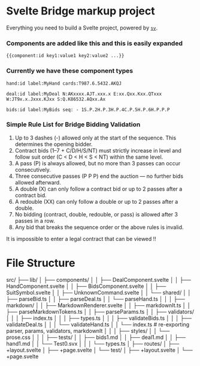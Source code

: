 # Svelte Bridge markup project

Everything you need to build a Svelte project, powered by [`sv`](https://github.com/sveltejs/cli).

### Components are added like this and this is easily expanded

`
{{component:id key1:value1 key2:value2 ...}}
`

### Currently we have these component types

`
hand:id label:MyHand cards:T987.6.5432.AKQJ
`

`deal:id label:MyDeal N:AKxxxx.AJT.xxx.x E:xx.Qxx.Kxx.QTxxx W:JT9x.x.Jxxx.KJxx S:Q.K86532.AQxx.Ax
`


`
bids:id label:MyBids seq: - 1S.P.2H.P.3H.P.4C.P.5H.P.6H.P.P.P
`


### Simple Rule List for Bridge Bidding Validation

1.	Up to 3 dashes (-) allowed only at the start of the sequence. This determines the opening bidder.
2.	Contract bids (1–7 + C/D/H/S/NT) must strictly increase in level and follow suit order (C < D < H < S < NT) within the same level.
3.	A pass (P) is always allowed, but no more than 3 passes can occur consecutively.
4.	Three consecutive passes (P P P) end the auction — no further bids allowed afterward.
5.	A double (X) can only follow a contract bid or up to 2 passes after a contract bid.
6.	A redouble (XX) can only follow a double or up to 2 passes after a double.
7.	No bidding (contract, double, redouble, or pass) is allowed after 3 passes in a row.
8.	Any bid that breaks the sequence order or the above rules is invalid.

It is impossible to enter a legal contract that can be viewed !!

# File Structure

src/
├── lib/
│   ├── components/
│   │   ├── DealComponent.svelte
│   │   ├── HandComponent.svelte
│   │   ├── BidsComponent.svelte
│   │   ├── SuitSymbol.svelte
│   │   ├── UnknownCommand.svelte
│   │   └── shared/
│   │       ├── parseBid.ts
│   │       ├── parseDeal.ts
│   │       └── parseHand.ts
│   │
│   ├── markdown/
│   │   ├── MarkdownRenderer.svelte
│   │   ├── markdownIt.ts
│   │   ├── parseMarkdownTokens.ts
│   │   ├── parseParams.ts
│   │   ├── validators/
│   │   │   ├── index.ts
│   │   │   ├── types.ts
│   │   │   ├── validateBids.ts
│   │   │   ├── validateDeal.ts
│   │   │   └── validateHand.ts
│   │   └── index.ts                # re-exporting parser, params, validators, markdownIt
│   │
│   ├── styles/
│   │   └── prose.css
│   │
│   ├── tests/
│   │   ├── bids1.md
│   │   ├── deal1.md
│   │   ├── hand1.md
│   │   └── Test0.svx
│   │
│   └── types.ts
│
├── routes/
│   ├── +layout.svelte
│   ├── +page.svelte
│   └── test/
│       ├── +layout.svelte
│       └── +page.svelte

